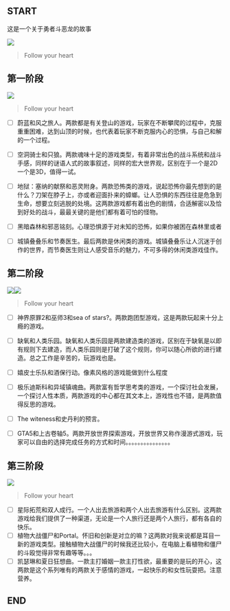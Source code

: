 ## START

这是一个关于勇者斗恶龙的故事

![](https://www.celestegame.com/images/screenshots/p00.png)
>Follow your heart


## 第一阶段
![](https://sekiro.cubejoy.com/file/17.jpg)
>Follow your heart
- [ ] 蔚蓝和风之旅人。两款都是有关登山的游戏，玩家在不断攀爬的过程中，克服重重困难，达到山顶的时候，也代表着玩家不断克服内心的恐惧，与自己和解的一个过程。
- [ ] 空洞骑士和只狼。两款魂味十足的游戏类型，有着非常出色的战斗系统和战斗手感，同样的谜语人式的故事叙述，同样的宏大世界观，区别在于一个是2D一个是3D，值得一试。
- [ ] 地狱：塞纳的献祭和恶灵附身。两款恐怖类的游戏，说起恐怖你最先想到的是什么？刀架在脖子上，亦或者迎面扑来的蟑螂。让人恐惧的东西往往是危急到生命，想要立刻逃脱的处境。这两款游戏都有着出色的剧情，合适解密以及恰到好处的战斗，最最关键的是他们都有着可怕的怪物。
- [ ] 黑暗森林和邪恶铭刻。心理恐惧源于对未知的恐怖，如果你被困在森林里或者
- [ ] 城镇叠叠乐和节奏医生。最后两款是休闲类的游戏。城镇叠叠乐让人沉迷于创作的世界，而节奏医生则让人感受音乐的魅力，不可多得的休闲类游戏佳作。


## 第二阶段

![](https://h8d9s2y4.stackpathcdn.com/wp-content/uploads/2022/07/traversal-1.png)![](https://h8d9s2y4.stackpathcdn.com/wp-content/uploads/2022/07/world-1.png)
>Follow your heart
- [ ] 神界原罪2和巫师3和sea of stars?。两款跑团型游戏，这是两款玩起来十分上瘾的游戏。
- [ ]  缺氧和人类乐园。缺氧和人类乐园是两款建造类的游戏，区别在于缺氧是以即有规则下去建造，而人类乐园则是打破了这个规则，你可以随心所欲的进行建造。总之工作是辛苦的，玩游戏也是。
- [ ] 嬉皮士乐队和酒保行动。像素风格的游戏能做到什么程度
- [ ] 极乐迪斯科和异域镇魂曲。两款富有哲学思考类的游戏，一个探讨社会发展，一个探讨人性本质，两款游戏的中心都在其文本上，游戏性也不错，是两款值得反思的游戏。
- [ ] The witeness和史丹利的预言。
- [ ] GTA5和上古卷轴5。两款开放世界探索游戏，开放世界又称作漫游式游戏，玩家可以自由的选择完成任务的方式和时间。。。。。。。。。。。。。。。


## 第三阶段

![](https://asia.sega.com/fullbody/cht/resources/img/top/fv_mv_f4f3c17d3d45dbc8d2d99c463f7454f3.png)
>Follow your heart
- [ ] 星际拓荒和双人成行。一个人出去旅游和两个人出去旅游有什么区别。这两款游戏给我们提供了一种渠道，无论是一个人旅行还是两个人旅行，都有各自的快乐。
- [ ] 植物大战僵尸和Portal。怀旧和创新是对立的嘛？这两款对我来说都是耳目一新的游戏类型。接触植物大战僵尸的时候我还比较小，在电脑上看植物和僵尸的斗殴觉得非常有趣等等。。。
- [ ] 凯瑟琳和夏日狂想曲。一款主打婚姻一款主打性欲，最重要的是玩的开心，这两款是这个系列唯有的两款关于感情的游戏，一起快乐的和女性玩耍把。注意营养。

## END
